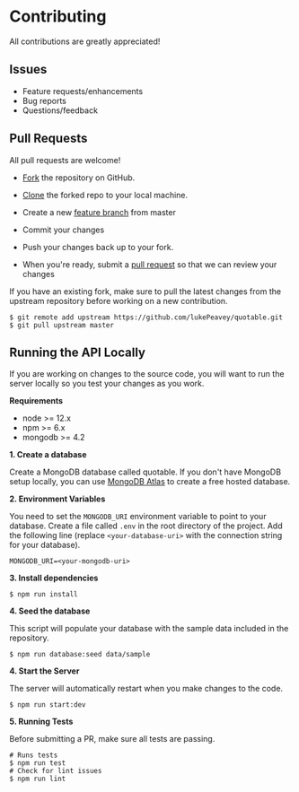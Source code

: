 # Contributing

All contributions are greatly appreciated!

## Issues

- Feature requests/enhancements
- Bug reports
- Questions/feedback

## Pull Requests

All pull requests are welcome!

- [Fork][fork-a-repo] the repository on GitHub.

- [Clone][cloning-a-repo] the forked repo to your local machine.

- Create a new [feature branch][feature-branch] from master

- Commit your changes

- Push your changes back up to your fork.

- When you're ready, submit a [pull request][pull-requests] so that we can review your changes

If you have an existing fork, make sure to pull the latest changes from the upstream repository before working on a new contribution.

```shell
$ git remote add upstream https://github.com/lukePeavey/quotable.git
$ git pull upstream master
```

## Running the API Locally

If you are working on changes to the source code, you will want to run the server locally so you test your changes as you work.

**Requirements**

- node >= 12.x
- npm >= 6.x
- mongodb >= 4.2

**1. Create a database**

Create a MongoDB database called quotable. If you don't have MongoDB setup locally, you can use [MongoDB Atlas][mongodb/atlas] to create a free hosted database.

**2. Environment Variables**

You need to set the `MONGODB_URI` environment variable to point to your database. Create a file called `.env` in the root directory of the project. Add the following line (replace `<your-database-uri>` with the connection string for your database).

```shell
MONGODB_URI=<your-mongodb-uri>
```

**3. Install dependencies**

```shell
$ npm run install
```

**4. Seed the database**

This script will populate your database with the sample data included in the repository.

```shell
$ npm run database:seed data/sample
```

**4. Start the Server**

The server will automatically restart when you make changes to the code.

```shell
$ npm run start:dev
```

**5. Running Tests**

Before submitting a PR, make sure all tests are passing.

```shell
# Runs tests
$ npm run test
# Check for lint issues
$ npm run lint
```

[mongodb/atlas]: https://www.mongodb.com/cloud/atlas
[fork-a-repo]: https://help.github.com/en/articles/fork-a-repo
[cloning-a-repo]: https://help.github.com/en/articles/cloning-a-repository
[feature-branch]: https://www.atlassian.com/git/tutorials/comparing-workflows/feature-branch-workflow
[pull-requests]: https://help.github.com/en/articles/about-pull-requests
